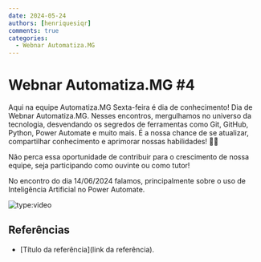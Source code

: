 ```yaml
---
date: 2024-05-24
authors: [henriquesiqr]
comments: true
categories:
  - Webnar Automatiza.MG
---
```


# Webnar Automatiza.MG #4

Aqui na equipe Automatiza.MG Sexta-feira é dia de conhecimento!
Dia de Webnar Automatiza.MG.
Nesses encontros, mergulhamos no universo da tecnologia, desvendando os segredos de ferramentas como Git, GitHub, Python, Power Automate e muito mais.
É a nossa chance de se atualizar, compartilhar conhecimento e aprimorar nossas habilidades! :rocket::rocket:

<!-- more -->

Não perca essa oportunidade de contribuir para o crescimento de nossa equipe, seja participando como ouvinte ou como tutor!

No encontro do dia 14/06/2024 falamos, principalmente sobre o uso de Inteligência Artificial no Power Automate.

![type:video](https://www.youtube.com/embed/mpY_fmW4GZ0)

## Referências

- [Título da referência](link da referência).
